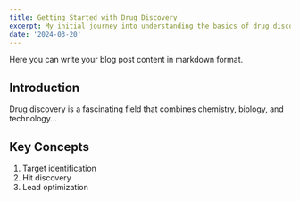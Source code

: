 ```yaml
---
title: Getting Started with Drug Discovery
excerpt: My initial journey into understanding the basics of drug discovery and the key concepts every beginner should know.
date: '2024-03-20'
---
```


Here you can write your blog post content in markdown format.

## Introduction

Drug discovery is a fascinating field that combines chemistry, biology, and technology...

## Key Concepts

1. Target identification
2. Hit discovery
3. Lead optimization